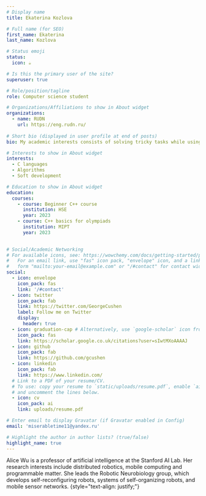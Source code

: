 ```yaml
---
# Display name
title: Ekaterina Kozlova

# Full name (for SEO)
first_name: Ekaterina
last_name: Kozlova

# Status emoji
status:
  icon: ☕️

# Is this the primary user of the site?
superuser: true

# Role/position/tagline
role: Computer science student

# Organizations/Affiliations to show in About widget
organizations:
  - name: RUDN
    url: https://eng.rudn.ru/
    
# Short bio (displayed in user profile at end of posts)
bio: My academic interests consists of solving tricky tasks while using all possible ways to do that

# Interests to show in About widget
interests:
  - C languages
  - Algorithms
  - Soft development

# Education to show in About widget
education:
  courses:
    - course: Beginner C++ course
      institution: HSE 
      year: 2023
    - course: C++ basics for olympiads
      institution: MIPT
      year: 2023
   

# Social/Academic Networking
# For available icons, see: https://wowchemy.com/docs/getting-started/page-builder/#icons
#   For an email link, use "fas" icon pack, "envelope" icon, and a link in the
#   form "mailto:your-email@example.com" or "/#contact" for contact widget.
social:
  - icon: envelope
    icon_pack: fas
    link: '/#contact'
  - icon: twitter
    icon_pack: fab
    link: https://twitter.com/GeorgeCushen
    label: Follow me on Twitter
    display:
      header: true
  - icon: graduation-cap # Alternatively, use `google-scholar` icon from `ai` icon pack
    icon_pack: fas
    link: https://scholar.google.co.uk/citations?user=sIwtMXoAAAAJ
  - icon: github
    icon_pack: fab
    link: https://github.com/gcushen
  - icon: linkedin
    icon_pack: fab
    link: https://www.linkedin.com/
  # Link to a PDF of your resume/CV.
  # To use: copy your resume to `static/uploads/resume.pdf`, enable `ai` icons in `params.yaml`,
  # and uncomment the lines below.
  - icon: cv
    icon_pack: ai
    link: uploads/resume.pdf

# Enter email to display Gravatar (if Gravatar enabled in Config)
email: 'miserabletime11@yandex.ru'

# Highlight the author in author lists? (true/false)
highlight_name: true
---
```


Alice Wu is a professor of artificial intelligence at the Stanford AI Lab. Her research interests include distributed robotics, mobile computing and programmable matter. She leads the Robotic Neurobiology group, which develops self-reconfiguring robots, systems of self-organizing robots, and mobile sensor networks.
{style="text-align: justify;"}
